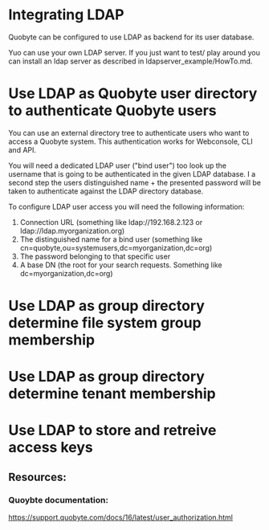 # Integrating LDAP

Quobyte can be configured to use LDAP as backend for its user database.

Yuo can use your own LDAP server. If you just want to test/ play around you can install
an ldap server as described in ldapserver_example/HowTo.md.

# Use LDAP as Quobyte user directory to authenticate Quobyte users

You can use an external directory tree to authenticate users who want to access a Quobyte system. 
This authentication works for Webconsole, CLI and API.

You will need a dedicated LDAP user ("bind user") too look up the username that is going to be authenticated in the given LDAP database.
I a second step the users distinguished name + the presented password will be taken to authenticate against the LDAP directory database.

To configure LDAP user access you will need the following information:

1. Connection URL (something like ldap://192.168.2.123 or ldap://ldap.myorganization.org)
2. The distinguished name for a bind user (something like cn=quobyte,ou=systemusers,dc=myorganization,dc=org)
3. The password belonging to that specific user 
4. A base DN (the root for your search requests. Something like dc=myorganization,dc=org)



# Use LDAP as group directory determine file system group membership
# Use LDAP as group directory determine tenant membership

# Use LDAP to store and retreive access keys


## Resources:
### Quoybte documentation:
https://support.quobyte.com/docs/16/latest/user_authorization.html

